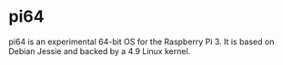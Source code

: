 # pi64

pi64 is an experimental 64-bit OS for the Raspberry Pi 3. It is based on Debian Jessie and backed by a 4.9 Linux kernel.
